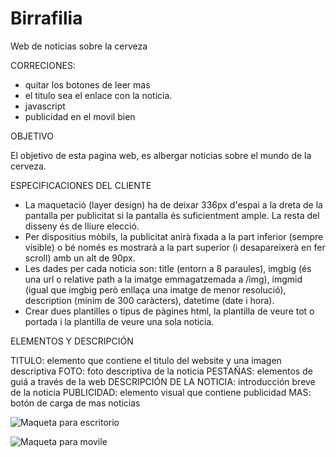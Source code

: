 # Birrafilia
Web de noticias sobre la cerveza

CORRECIONES:
- quitar los botones de leer mas 
- el titulo sea el enlace con la noticia.
- javascript
- publicidad en el movil bien


OBJETIVO

El objetivo de esta pagina web, es albergar noticias sobre el mundo de la cerveza.

ESPECIFICACIONES DEL CLIENTE

- La maquetació (layer design) ha de deixar 336px d'espai a la dreta de la pantalla per publicitat si la pantalla és suficientment ample. La resta del disseny és de lliure elecció.
- Per dispositius mòbils, la publicitat anirà fixada a la part inferior (sempre visible) o bé només es mostrarà a la part superior (i desapareixerà en fer scroll) amb un alt de 90px.
- Les dades per cada noticia son: title (entorn a 8 paraules), imgbig (és una url o relative path a la imatge emmagatzemada a /img), imgmid (igual que imgbig però enllaça una imatge de menor resolució), description (mínim de 300 caràcters), datetime (date i hora).
- Crear dues plantilles o tipus de pàgines html, la plantilla de veure tot o portada i la plantilla de veure una sola noticia.   

ELEMENTOS Y DESCRIPCIÓN

TITULO: elemento que contiene el titulo del website y una imagen descriptiva
FOTO: foto descriptiva de la noticia
PESTAÑAS: elementos de guiá a través de la web
DESCRIPCIÓN DE LA NOTICIA: introducción breve de la noticia 
PUBLICIDAD: elemento visual que contiene publicidad
MAS: botón de carga de mas noticias

![Maqueta para escritorio](https://rawgit.com/RaulNinoSalas/Birrafilia/master/Pliego/Maqueta%20Escritorio.png)


![Maqueta para movile](https://rawgit.com/RaulNinoSalas/Birrafilia/master/Pliego/Maqueta%20Movil.png)

